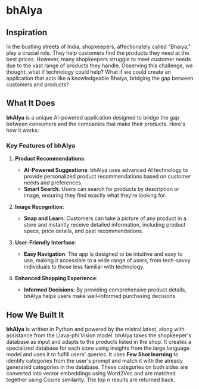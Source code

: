 # bhAIya

## Inspiration

In the bustling streets of India, shopkeepers, affectionately called "Bhaiya," play a crucial role. They help customers find the products they need at the best prices. However, many shopkeepers struggle to meet customer needs due to the vast range of products they handle. Observing this challenge, we thought: what if technology could help? What if we could create an application that acts like a knowledgeable Bhaiya, bridging the gap between customers and products?

## What It Does

**bhAIya** is a unique AI-powered application designed to bridge the gap between consumers and the companies that make their products. Here's how it works:

### Key Features of bhAIya

1. **Product Recommendations**:
   - **AI-Powered Suggestions**: bhAIya uses advanced AI technology to provide personalized product recommendations based on customer needs and preferences.
   - **Smart Search**: Users can search for products by description or image, ensuring they find exactly what they’re looking for.

2. **Image Recognition**:
   - **Snap and Learn**: Customers can take a picture of any product in a store and instantly receive detailed information, including product specs, price details, and past recommendations.

3. **User-Friendly Interface**:
   - **Easy Navigation**: The app is designed to be intuitive and easy to use, making it accessible to a wide range of users, from tech-savvy individuals to those less familiar with technology.

4. **Enhanced Shopping Experience**:
   - **Informed Decisions**: By providing comprehensive product details, bhAIya helps users make well-informed purchasing decisions.

## How We Built It

**bhAIya** is written in Python and powered by the mistral:latest, along with assistance from the Llava-phi Vision model. bhAIya takes the shopkeeper's database as input and adapts to the products listed in the shop. It creates a specialized database for each store using insights from the large language model and uses it to fulfill users' queries. It uses **Few Shot learning** to identify categories from the user's prompt and match it with the already generated categories in the database. These categories on both sides are converted into vector embeddings using Word2Vec and are matched together using Cosine similarity. The top n results are returned back.
 
